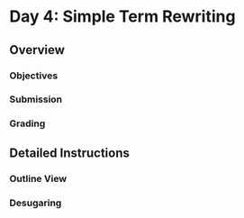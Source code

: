 # Day 4: Simple Term Rewriting

## Overview

### Objectives

### Submission

### Grading

## Detailed Instructions

### Outline View

### Desugaring

